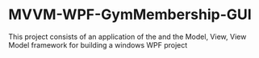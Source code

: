 # MVVM-WPF-GymMembership-GUI
This project consists of an application of the and the Model, View, View Model framework for building a windows WPF project
